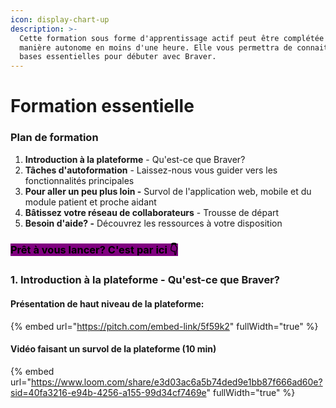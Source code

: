 ```yaml
---
icon: display-chart-up
description: >-
  Cette formation sous forme d'apprentissage actif peut être complétée de
  manière autonome en moins d'une heure. Elle vous permettra de connaitre les
  bases essentielles pour débuter avec Braver.
---
```


# Formation essentielle

### Plan de formation

1. **Introduction à la plateforme** - Qu'est-ce que Braver?
2. **Tâches d'autoformation** - Laissez-nous vous guider vers les fonctionnalités principales
3. **Pour aller un peu plus loin -** Survol de l'application web, mobile et du module patient et proche aidant
4. **Bâtissez votre réseau de collaborateurs** - Trousse de départ
5. **Besoin d'aide? -** Découvrez les ressources à votre disposition

### <mark style="background-color:purple;">Prêt à vous lancer? C'est par ici 👇</mark>

### 1. Introduction à la plateforme - Qu'est-ce que Braver?

#### Présentation de haut niveau de la plateforme:

{% embed url="https://pitch.com/embed-link/5f59k2" fullWidth="true" %}

#### Vidéo faisant un survol de la plateforme (10 min)

{% embed url="https://www.loom.com/share/e3d03ac6a5b74ded9e1bb87f666ad60e?sid=40fa3216-e94b-4256-a155-99d34cf7469e" fullWidth="true" %}
